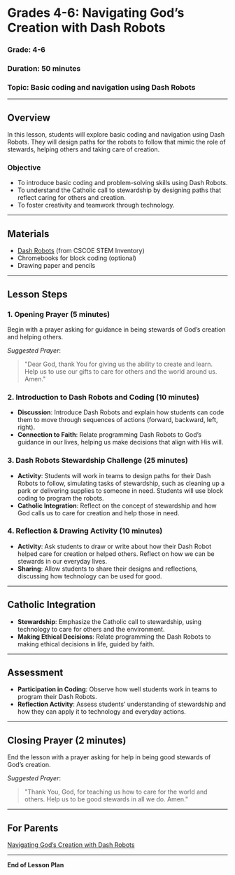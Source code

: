 # Grades 4-6: Navigating God’s Creation with Dash Robots

### **Grade**: 4-6  
### **Duration**: 50 minutes  
### **Topic**: Basic coding and navigation using Dash Robots

---

## **Overview**
In this lesson, students will explore basic coding and navigation using Dash Robots. They will design paths for the robots to follow that mimic the role of stewards, helping others and taking care of creation.

### **Objective**
- To introduce basic coding and problem-solving skills using Dash Robots.
- To understand the Catholic call to stewardship by designing paths that reflect caring for others and creation.
- To foster creativity and teamwork through technology.

---

## **Materials**
- [Dash Robots](https://cscoe.myturn.com/library/) (from CSCOE STEM Inventory)
- Chromebooks for block coding (optional)
- Drawing paper and pencils

---

## **Lesson Steps**

### **1. Opening Prayer (5 minutes)**  
Begin with a prayer asking for guidance in being stewards of God’s creation and helping others.

_Suggested Prayer_:
> "Dear God, thank You for giving us the ability to create and learn. Help us to use our gifts to care for others and the world around us. Amen."

### **2. Introduction to Dash Robots and Coding (10 minutes)**  
- **Discussion**: Introduce Dash Robots and explain how students can code them to move through sequences of actions (forward, backward, left, right).
- **Connection to Faith**: Relate programming Dash Robots to God’s guidance in our lives, helping us make decisions that align with His will.

### **3. Dash Robots Stewardship Challenge (25 minutes)**  
- **Activity**: Students will work in teams to design paths for their Dash Robots to follow, simulating tasks of stewardship, such as cleaning up a park or delivering supplies to someone in need. Students will use block coding to program the robots.
- **Catholic Integration**: Reflect on the concept of stewardship and how God calls us to care for creation and help those in need.

### **4. Reflection & Drawing Activity (10 minutes)**  
- **Activity**: Ask students to draw or write about how their Dash Robot helped care for creation or helped others. Reflect on how we can be stewards in our everyday lives.
- **Sharing**: Allow students to share their designs and reflections, discussing how technology can be used for good.

---

## **Catholic Integration**
- **Stewardship**: Emphasize the Catholic call to stewardship, using technology to care for others and the environment.
- **Making Ethical Decisions**: Relate programming the Dash Robots to making ethical decisions in life, guided by faith.

---

## **Assessment**
- **Participation in Coding**: Observe how well students work in teams to program their Dash Robots.
- **Reflection Activity**: Assess students’ understanding of stewardship and how they can apply it to technology and everyday actions.

---

## **Closing Prayer (2 minutes)**  
End the lesson with a prayer asking for help in being good stewards of God’s creation.

_Suggested Prayer_:
> "Thank You, God, for teaching us how to care for the world and others. Help us to be good stewards in all we do. Amen."

---

## **For Parents**  
[Navigating God’s Creation with Dash Robots](../LessonPlans/Grades4-6/Parent_Resources/Grades4-6_Navigating_Gods_Creation.md)

---

**End of Lesson Plan**

